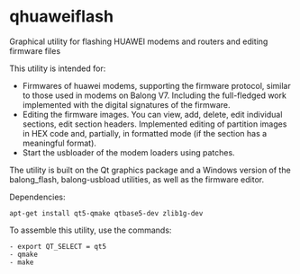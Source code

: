 # qhuaweiflash
Graphical utility for flashing HUAWEI modems and routers and editing firmware files

This utility is intended for:

   - Firmwares of huawei modems, supporting the firmware protocol, similar to those used in modems on Balong V7. Including the full-fledged work implemented with the digital signatures of the firmware.
   - Editing the firmware images. You can view, add, delete, edit individual sections, edit section headers. Implemented editing of partition images in HEX code and, partially, in formatted mode (if the section has a meaningful format).
   - Start the usbloader of the modem loaders using patches.

The utility is built on the Qt graphics package and a Windows version of the balong_flash, balong-usbload utilities, as well as the firmware editor.

Dependencies:

    apt-get install qt5-qmake qtbase5-dev zlib1g-dev

To assemble this utility, use the commands:

    - export QT_SELECT = qt5
    - qmake
    - make
